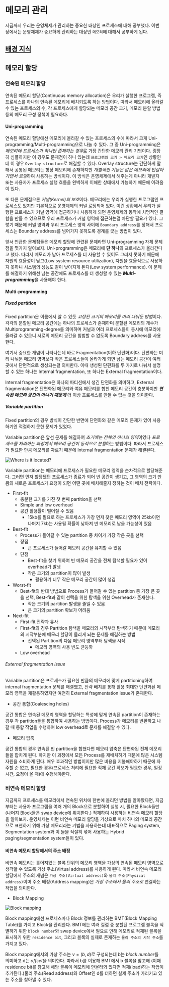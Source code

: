 # 메모리 관리

지금까지 우리는 운영체제가 관리하는 중요한 대상인 프로세스에 대해 공부했다. 이번 장에서는 운영체제가 중요하게 관리하는 대상인 `메모리`에 대해서 공부하게 된다.

## [배경 지식](https://youtu.be/es3WGii_7mc)

## 메모리 할당

### 연속된 메모리 할당

연속된 메모리 할당(Continuous memory allocation)은 우리가 실행한 프로그램, 즉 프로세스를 하나의 연속된 메모리에 배치되도록 하는 방법이다. 따라서 메모리에 올라갈 수 있는 프로세스의 수, 각 프로세스에게 할당되는 메모리 공간 크기, 메모리 분할 방법등의 메모리 구성 정책이 필요하다.

#### Uni-programming

연속된 메모리 할당에선 메모리에 올라갈 수 있는 프로세스의 수에 따라서 크게 Uni-programming/Multi-programming으로 나눌 수 있다. 그 중 Uni-programming은 *메모리에 프로세스가 하나만 존재하는 경우*로 가장 간단한 메모리 관리 기법이다. 굉장히 심플하지만 이 경우도 문제점이 하나 있는데 `프로그램의 크기 > 메모리 크기`인 상황인데 이 경우 `Overlay structure`로 해결할 수 있다. Overlay structure는 간단하게 말해서 공통된 메모리는 항상 메모리에 존재하지만 *개별적인 기능은 같은 메모리에 번갈아가면서 로딩*하여 사용하는 방식이다. 이 방식은 운영체제에서 해주는게 아니라 개발자 또는 사용자가 프로세스 실행 흐름을 완벽하게 이해한 상태에서 가능하기 때문에 어려움이 있다.

또 다른 문제점으론 *커널(Kernel)의 보호*이다. 메모리에는 우리가 실행한 프로그램인 프로세스도 있지만 기본적으로 운영체제의 커널 로딩되어 있다. 이런 상황에서 우리가 실행한 프로세스가 커널 영역에 접근하거나 사용하게 되면 운영체제의 동작에 치명적인 결함을 만들 수 있으므로 우리 프로세스가 커널 영역에 접근하는걸 차단할 필요가 있다. 그렇기 때문에 커널 영역과 우리 프로세스 영역 사이에 `Boundary address`를 정해서 프로세스는 Boundary address를 넘어가지 못하도록 경계를 긋는 방법이 있다.

앞서 언급한 문제점들은 메모리 할당에 관련된 문제라면 Uni-programming 자체 문제점을 몇가지 알아보자. Uni-programming은 메모리에 **단 하나**의 프로세스가 올라간다고 했다. 따라서 메모리가 남아 프로세스를 더 사용할 수 있어도 그러지 못하기 때문에 자원의 효율성이 낮고(Low system resource utilization), 자원을 효율적으로 사용하지 못하니 시스템의 성능도 같이 낮아지게 된다(Low system performance). 이 문제를 해결하기 위해선 남는 공간에도 프로세스를 더 생성할 수 있는 ***Multi-programming***을 사용해야 한다.

#### Multi-programming

##### Fixed partition

Fixed partition은 이름에서 알 수 있듯 *고정된 크기의 메모리를 미리 나눠둔 방법*이다. 각각의 분할된 메모리 공간에는 하나의 프로세스가 존재하며 분할된 메모리의 개수가 Multiprogramming-degree를 의미하며 커널과 여러 프로세스들이 동시에 메모리에 올라갈 수 있으니 서로의 메모리 공간을 침범할 수 없도록 Boundary address를 사용한다.

여기서 중요한 개념이 나타나는데 바로 Fragmentation(이하 단편화)이다. 단편화는 미리 나눠둔 메모리 영역보다 작은 프로세스들이 올라가게 되면 남는 메모리 공간이 여러 곳에서 단편적으로 생성되는걸 의미한다. 이때 생성된 단편화를 두 가지로 나눠서 설명할 수 있는 하나는 Internal fragmentation, 또 하나는 External fragmentation이다.

Internal fragmentation은 하나의 파티션에서 생긴 단편화를 의미하고, External fragmentation은 단편화된 메모리와 여유 메모리를 합친 메모리 공간이 충분하지만 ***연속된 메모리 공간이 아니기 때문에*** 더 이상 프로세스를 만들 수 없는 것을 의미한다.

##### Variable partition

Fixed partition의 경우 방식이 간단한 반면에 단편화와 같은 메모리 문제가 있어 사용하기엔 적절하지 못한 문제가 있었다.

Variable partition은 앞선 문제를 해결하여 *초기에는 전체의 하나의 영역*이였다 *프로세스를 처리하는 과정에서 메모리 공간이 동적으로 분할*하는 방법이다. 따라서 프로세스가 필요한 만큼 메모리를 자르기 때문에 Internal fragmentation 문제가 해결된다.

![Where is it located?](https://i.imgur.com/Z4ia2fu.png)

Variable partition는 메모리에 프로세스가 필요한 메모리 영역을 순차적으로 할당해준다. 그러면 먼저 할당됐던 프로세스가 종료가 되어 빈 공간이 생기고, 그 영역의 크기 만큼의 새로운 프로세스가 요청이 되면 어떤 곳에 배치해줄지 정하는 것이 배치 전략이다.

- First-fit
  - 충분한 크기를 가진 첫 번째 partition을 선택
  - Simple and low overhead
  - 공간 활용률이 떨어질 수 있음
    - 15kb를 필요로 하는 프로세스가 가장 먼저 찾은 메모리 영역이 25kb이면 나머지 7kb는 사용될 확률이 낮아져 빈 메모리로 남을 가능성이 있음
- Best-fit
  - Process가 들어갈 수 있는 partition 중 차이가 가장 작은 곳을 선택
  - 장점
    - 큰 프로세스가 들어갈 메모리 공간을 유지할 수 있음
  - 단점
    - Best-fit을 찾기 위하여 빈 메모리 공간을 전체 탐색할 필요가 있어 overhead가 발생
    - 작은 크기의 partition이 많이 발생
      - 활용하기 너무 작은 메모리 공간이 많이 생김
- Worst-fit
  - Best-fit의 반대 방법으로 Process가 들어갈 수 있는 partition 중 가장 큰 곳을 선택, Best-fit과 같이 선택을 위한 탐색을 위한 Overhead가 존재한다.
    - 작은 크기의 partition 발생을 줄일 수 있음
    - 큰 크기의 partition 확보가 어려움
- Next-fit
  - First-fit 전략과 유사
  - First-fit의 경우 Partition 탐색을 메모리의 시작부터 탐색하기 때문에 메모리의 시작부분에 메모리 할당이 몰리게 되는 문제를 해결하는 방법
    - 선택된 Partition의 다음 메모리 영역부터 탐색을 시작
      - 메모리 영역의 사용 빈도 균등화
  - Low overhead

###### External fragmentation issue

Variable partition은 프로세스가 필요한 만큼의 메모리에 맞게 partitioning하여 internal fragmentation 문제를 해결했고, 전략 배치를 통해 활용 최대한 단편화된 메모리 영역을 재활용하였지만 여전히 External fragmentation issue가 존재한다.

- 공간 통합(Coalescing holes)

공간 통합은 연속된 메모리 영역을 할당하는 특성에 맞게 연속된 partition이 존재하는 경우 각 partition들을 통합하여 사용하는 방법이다. Process가 메모리를 반환하고 나갈 때 통합 작업을 수행하여 low overhead로 문제를 해결할 수 있다.

- 메모리 압축

공간 통합의 경우 연속된 빈 partition을 합쳤다면 메모리 압축은 단편화된 전체 메모리들을 합치게 된다. 하지만 이 과정에서 모든 Process를 재배치하기 때문에 많은 시스템 자원을 소비하게 된다. 매우 효과적인 방법이지만 많은 비용을 지불해야하기 때문에 자주할 순 없고, 필요한 경우(프로세스 처리에 필요한 적재 공간 확보가 필요한 경우, 일정 시간, 요청이 올 때)에 수행해야한다.

### 비연속 메모리 할당

지금까지 프로세스를 메모리에서 연속된 위치에 한번에 올리던 방법을 알아봤다면, 지금부터는 사용자 프로그램을 여러 개의 Block으로 분할하여 실행 시, 필요한 Block들만(나머지 Block들은 swap device에 위치한다.) 적재하여 사용하는 비연속 메모리 할당을 알아보자. 운영체제는 이런 비연속 메모리 할당을 가상으로 마치 하나의 메모리 공간으로 표현하기 위해 가상 메모리라는 기법을 사용하는데 대표적으로 Paging system, Segmentation system과 이 둘을 적절히 섞어 사용하는 Hybrid paging/segmentation system들이 있다.

#### 비연속 메모리 할당에서의 주소 배정

비연속 메모리는 흩어져있는 블록 단위의 메모리 영역을 가상의 연속된 메모리 영역으로 생각할 수 있도록 가상 주소(Virtual address)를 사용하게 된다. 따라서 비연속 메모리 할당에서 주소의 개념은 `가상 주소(Virtual address)`와 `물리 주소(Physical address)`이며 주소 배정(Address mapping)은 *가상 주소에서 물리 주소로*  연결하는 작업을 의미한다.

- Block Mapping

![Block mapping](https://i.imgur.com/maocosv.png)

Block mapping에선 프로세스마다 Block 정보를 관리하는 BMT(Block Mapping Table)를 가지고 Block을 관리한다. BMT에는 여러 컬럼 중 분할된 프로그램 블록을 식별하기 위한 `block number`와 swap device에서 필요로 인해 메모리로 적재된 블록을 표시하기 위한 `residence bit`, 그리고 블록의 실제로 존재하는 `물리 주소의 시작 주소`를 가지고 있다.

Block mapping에서의 가상 주소는 $v = (b, d)$로 구성되는데 b는 *block number*를 의미하고 d는 *offset*을 의미한다. 따라서 b를 이용해 BMT에서 b 블록을 참고해 (이때 residence bit를 참고해 해당 블록이 메모리에 안올라와 있다면 적재(load)하는 작업이 추가된다.)물리 주소(Read address)와 Offset인 d를 더하면 실제 주소가 가리키고 있는 주소를 찾아낼 수 있다.

